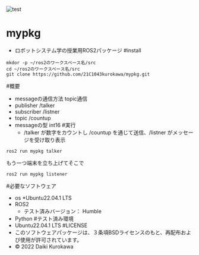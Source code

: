 ![test](https://github.com/21C1043kurokawa/robosys2022/actions/workflows/test.yml/badge.svg)
# mypkg
* ロボットシステム学の授業用ROS2パッケージ
#install
```
mkdor -p ~/ros2のワークスペース名/src
cd ~/ros2のワークスペース名/src
git clone https://github.com/21C1043kurokawa/mypkg.git
```
#概要 
* messageの通信方法 topic通信
* publisher /talker
* subscriber /listner
* topic /countup
* messageの型 int16
#実行
     * /talker が数字をカウントし /countup を通じて送信、/listner がメッセージを受け取り表示
```
ros2 run mypkg talker
```
もう一つ端末を立ち上げてそこで
```
ros2 run mypkg listener
```
#必要なソフトウェア
* os
     *Ubuntu22.04.1 LTS
* ROS2
     * テスト済みバージョン： Humble
* Python
#テスト済み環境
* Ubuntu22.04.1 LTS
#LICENSE
* このソフトウェアパッケージは、３条項BSDライセンスのもと、再配布および使用が許可されています。
* © 2022 Daiki Kurokawa

